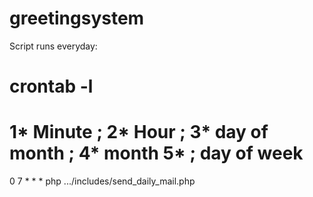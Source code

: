 # greetingsystem

Script runs everyday:
# crontab -l 
# 1* Minute ; 2* Hour ; 3* day of month ; 4*  month 5* ; day of week 
0 7 * * * php .../includes/send_daily_mail.php
